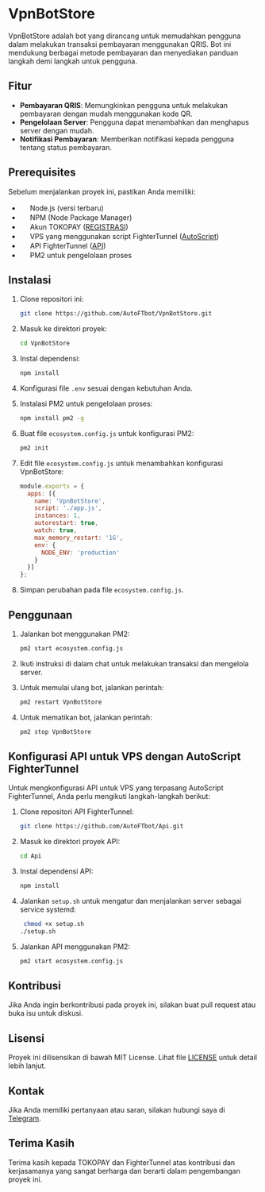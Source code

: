 # VpnBotStore

VpnBotStore adalah bot yang dirancang untuk memudahkan pengguna dalam melakukan transaksi pembayaran menggunakan QRIS. Bot ini mendukung berbagai metode pembayaran dan menyediakan panduan langkah demi langkah untuk pengguna.

## Fitur

- **Pembayaran QRIS**: Memungkinkan pengguna untuk melakukan pembayaran dengan mudah menggunakan kode QR.
- **Pengelolaan Server**: Pengguna dapat menambahkan dan menghapus server dengan mudah.
- **Notifikasi Pembayaran**: Memberikan notifikasi kepada pengguna tentang status pembayaran.

## Prerequisites

Sebelum menjalankan proyek ini, pastikan Anda memiliki:

- <img src="https://www.google.com/s2/favicons?domain=nodejs.org" width="16" height="16"> Node.js (versi terbaru)  
- <img src="https://www.google.com/s2/favicons?domain=npmjs.com" width="16" height="16"> NPM (Node Package Manager)  
- <img src="https://www.google.com/s2/favicons?domain=tokopay.id" width="16" height="16"> Akun TOKOPAY ([REGISTRASI](https://tokopay.id?ref=AutoFtBot))  
- <img src="https://www.google.com/s2/favicons?domain=virtualserver.com" width="16" height="16"> VPS yang menggunakan script FighterTunnel ([AutoScript](https://github.com/FighterTunnel/tunnel))  
- <img src="https://cdn-icons-png.flaticon.com/16/6631/6631200.png" width="16" height="16"> API FighterTunnel ([API](https://github.com/AutoFTbot/Api))  
- <img src="https://www.google.com/s2/favicons?domain=pm2.io" width="16" height="16"> PM2 untuk pengelolaan proses  
 

## Instalasi

1. Clone repositori ini:
   ```bash
   git clone https://github.com/AutoFTbot/VpnBotStore.git
   ```

2. Masuk ke direktori proyek:
   ```bash
   cd VpnBotStore
   ```

3. Instal dependensi:
   ```bash
   npm install
   ```

4. Konfigurasi file `.env` sesuai dengan kebutuhan Anda.

5. Instalasi PM2 untuk pengelolaan proses:
   ```bash
   npm install pm2 -g
   ```

6. Buat file `ecosystem.config.js` untuk konfigurasi PM2:
   ```bash
   pm2 init
   ```

7. Edit file `ecosystem.config.js` untuk menambahkan konfigurasi VpnBotStore:
   ```javascript
   module.exports = {
     apps: [{
       name: 'VpnBotStore',
       script: './app.js',
       instances: 1,
       autorestart: true,
       watch: true,
       max_memory_restart: '1G',
       env: {
         NODE_ENV: 'production'
       }
     }]
   };
   ```

8. Simpan perubahan pada file `ecosystem.config.js`.

## Penggunaan

1. Jalankan bot menggunakan PM2:
   ```bash
   pm2 start ecosystem.config.js
   ```

2. Ikuti instruksi di dalam chat untuk melakukan transaksi dan mengelola server.

3. Untuk memulai ulang bot, jalankan perintah:
   ```bash
   pm2 restart VpnBotStore
   ```

4. Untuk mematikan bot, jalankan perintah:
   ```bash
   pm2 stop VpnBotStore
   ```

## Konfigurasi API untuk VPS dengan AutoScript FighterTunnel

Untuk mengkonfigurasi API untuk VPS yang terpasang AutoScript FighterTunnel, Anda perlu mengikuti langkah-langkah berikut:

1. Clone repositori API FighterTunnel:
   ```bash
   git clone https://github.com/AutoFTbot/Api.git
   ```

2. Masuk ke direktori proyek API:
   ```bash
   cd Api
   ```

3. Instal dependensi API:
   ```bash
   npm install
   ```

4. Jalankan `setup.sh` untuk mengatur dan menjalankan server sebagai service systemd:

   ```bash
    chmod +x setup.sh
   ./setup.sh
   ```

5. Jalankan API menggunakan PM2:
   ```bash
   pm2 start ecosystem.config.js
   ```

## Kontribusi

Jika Anda ingin berkontribusi pada proyek ini, silakan buat pull request atau buka isu untuk diskusi.

## Lisensi

Proyek ini dilisensikan di bawah MIT License. Lihat file [LICENSE](LICENSE) untuk detail lebih lanjut.

## Kontak

Jika Anda memiliki pertanyaan atau saran, silakan hubungi saya di [Telegram](https://t.me/AutoFtBot).

## Terima Kasih

Terima kasih kepada TOKOPAY dan FighterTunnel atas kontribusi dan kerjasamanya yang sangat berharga dan berarti dalam pengembangan proyek ini.
